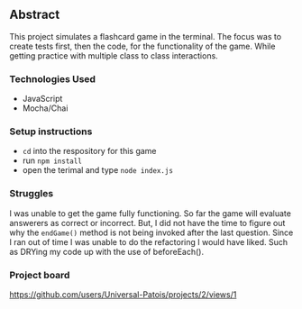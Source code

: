 ## Abstract

This project simulates a flashcard game in the terminal. The focus was to create tests first, then the code, for the functionality of the game. While getting practice with multiple class to class interactions.

### Technologies Used

* JavaScript
* Mocha/Chai

### Setup instructions

* `cd` into the respository for this game
* run `npm install`
* open the terimal and type `node index.js`

### Struggles

I was unable to get the game fully functioning. So far the game will evaluate answerers as correct or incorrect. But, I did not have the time to figure out why the  `endGame()` method is not being invoked after the last question.
Since I ran out of time I was unable to do the refactoring I would have liked. Such as DRYing my code up with the use of beforeEach(). 


### Project board
https://github.com/users/Universal-Patois/projects/2/views/1